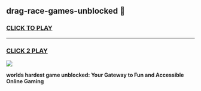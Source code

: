 
## drag-race-games-unblocked 👋
<h3>
<a href="https://premium.freeplayer.one?title=drag-race-games-unblocked&ref=14F">CLICK TO PLAY</a></h3>
<hr>

<h3>
<a href="https://premium.freeplayer.one?title=drag-race-games-unblocked&ref=14F">CLICK 2 PLAY</a>
  
</h3>

<a href="https://premium.freeplayer.one?title=drag-race-games-unblocked&ref=12F/"><img src="https://clearcache.store/games.png"></a>


**worlds hardest game unblocked: Your Gateway to Fun and Accessible Online Gaming**
